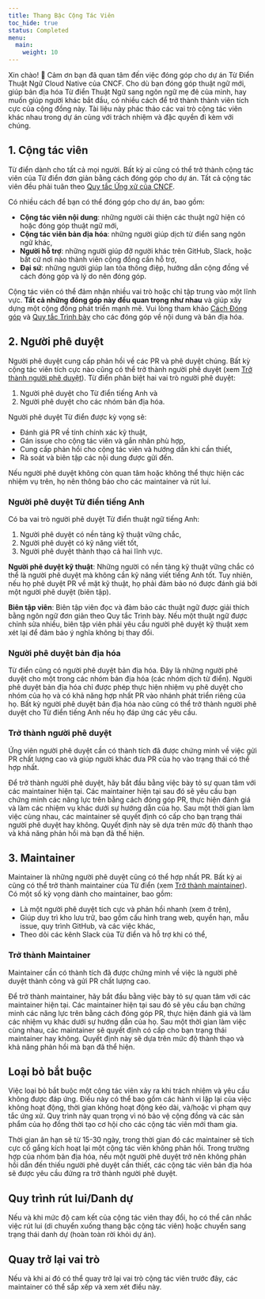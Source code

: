 ```yaml
---
title: Thang Bậc Cộng Tác Viên
toc_hide: true
status: Completed
menu:
  main:
    weight: 10
---
```


Xin chào! 👋 Cảm ơn bạn đã quan tâm đến việc đóng góp cho dự án Từ Điển Thuật Ngữ Cloud Native của CNCF.
Cho dù bạn đóng góp thuật ngữ mới, giúp bản địa hóa Từ điển Thuật Ngữ sang ngôn ngữ mẹ đẻ của mình,
hay muốn giúp người khác bắt đầu, có nhiều cách để trở thành thành viên tích cực của cộng đồng này.
Tài liệu này phác thảo các vai trò cộng tác viên khác nhau trong dự án cùng với trách nhiệm và đặc quyền đi kèm với chúng.

## 1. Cộng tác viên

Từ điển dành cho tất cả mọi người. Bất kỳ ai cũng có thể trở thành cộng tác viên của Từ điển đơn giản bằng cách đóng góp cho dự án.
Tất cả cộng tác viên đều phải tuân theo [Quy tắc Ứng xử của CNCF](https://github.com/cncf/foundation/blob/main/code-of-conduct.md).

Có nhiều cách để bạn có thể đóng góp cho dự án, bao gồm:

- **Cộng tác viên nội dung**: những người cải thiện các thuật ngữ hiện có hoặc đóng góp thuật ngữ mới,
- **Cộng tác viên bản địa hóa**: những người giúp dịch từ điển sang ngôn ngữ khác,
- **Người hỗ trợ**: những người giúp đỡ người khác trên GitHub, Slack, hoặc bất cứ nơi nào thành viên cộng đồng cần hỗ trợ,
- **Đại sứ**: những người giúp lan tỏa thông điệp, hướng dẫn cộng đồng về cách đóng góp và lý do nên đóng góp.

Cộng tác viên có thể đảm nhận nhiều vai trò hoặc chỉ tập trung vào một lĩnh vực.
**Tất cả những đóng góp này đều quan trọng như nhau** và giúp xây dựng một cộng đồng phát triển mạnh mẽ.
Vui lòng tham khảo [Cách Đóng góp](/contribute/) và [Quy tắc Trình bày](/style-guide/) cho các đóng góp về nội dung và bản địa hóa.

## 2. Người phê duyệt

Người phê duyệt cung cấp phản hồi về các PR và phê duyệt chúng. Bất kỳ cộng tác viên tích cực nào cũng có thể trở thành người phê duyệt (xem [Trở thành người phê duyệt](#becoming-an-approver)).
Từ điển phân biệt hai vai trò người phê duyệt:

1. Người phê duyệt cho Từ điển tiếng Anh và
2. Người phê duyệt cho các nhóm bản địa hóa.

Người phê duyệt Từ điển được kỳ vọng sẽ:

- Đánh giá PR về tính chính xác kỹ thuật,
- Gán issue cho cộng tác viên và gắn nhãn phù hợp,
- Cung cấp phản hồi cho cộng tác viên và hướng dẫn khi cần thiết,
- Rà soát và biên tập các nội dung được gửi đến.

Nếu người phê duyệt không còn quan tâm hoặc không thể thực hiện các nhiệm vụ trên, họ nên thông báo cho các maintainer và rút lui.

### Người phê duyệt Từ điển tiếng Anh

Có ba vai trò người phê duyệt Từ điển thuật ngữ tiếng Anh:

1) Người phê duyệt có nền tảng kỹ thuật vững chắc,
2) Người phê duyệt có kỹ năng viết tốt,
3) Người phê duyệt thành thạo cả hai lĩnh vực.

**Người phê duyệt kỹ thuật**: Những người có nền tảng kỹ thuật vững chắc có thể là người phê duyệt mà không cần kỹ năng viết tiếng Anh tốt.
Tuy nhiên, nếu họ phê duyệt PR về mặt kỹ thuật, họ phải đảm bảo nó được đánh giá bởi một người phê duyệt (biên tập).

**Biên tập viên**: Biên tập viên đọc và đảm bảo các thuật ngữ được giải thích bằng ngôn ngữ đơn giản theo Quy tắc Trình bày.
Nếu một thuật ngữ được chỉnh sửa nhiều, biên tập viên phải yêu cầu người phê duyệt kỹ thuật xem xét lại để đảm bảo ý nghĩa không bị thay đổi.

### Người phê duyệt bản địa hóa

Từ điển cũng có người phê duyệt bản địa hóa. Đây là những người phê duyệt cho một trong các nhóm bản địa hóa (các nhóm dịch từ điển).
Người phê duyệt bản địa hóa chỉ được phép thực hiện nhiệm vụ phê duyệt cho nhóm của họ và có khả năng hợp nhất PR vào nhánh phát triển riêng của họ.
Bất kỳ người phê duyệt bản địa hóa nào cũng có thể trở thành người phê duyệt cho Từ điển tiếng Anh nếu họ đáp ứng các yêu cầu.

### Trở thành người phê duyệt

Ứng viên người phê duyệt cần có thành tích đã được chứng minh về việc gửi PR chất lượng cao và giúp người khác đưa PR của họ vào trạng thái có thể hợp nhất.

Để trở thành người phê duyệt, hãy bắt đầu bằng việc bày tỏ sự quan tâm với các maintainer hiện tại.
Các maintainer hiện tại sau đó sẽ yêu cầu bạn chứng minh các năng lực trên bằng cách đóng góp PR, thực hiện đánh giá và làm các nhiệm vụ khác dưới sự hướng dẫn của họ.
Sau một thời gian làm việc cùng nhau, các maintainer sẽ quyết định có cấp cho bạn trạng thái người phê duyệt hay không.
Quyết định này sẽ dựa trên mức độ thành thạo và khả năng phản hồi mà bạn đã thể hiện.

## 3. Maintainer

Maintainer là những người phê duyệt cũng có thể hợp nhất PR. Bất kỳ ai cũng có thể trở thành maintainer của Từ điển (xem [Trở thành maintainer](#becoming-a-maintainer)).
Có một số kỳ vọng dành cho maintainer, bao gồm:

- Là một người phê duyệt tích cực và phản hồi nhanh (xem ở trên),
- Giúp duy trì kho lưu trữ, bao gồm cấu hình trang web, quyền hạn, mẫu issue, quy trình GitHub, và các việc khác,
- Theo dõi các kênh Slack của Từ điển và hỗ trợ khi có thể,

### Trở thành Maintainer

Maintainer cần có thành tích đã được chứng minh về việc là người phê duyệt thành công và gửi PR chất lượng cao.

Để trở thành maintainer, hãy bắt đầu bằng việc bày tỏ sự quan tâm với các maintainer hiện tại.
Các maintainer hiện tại sau đó sẽ yêu cầu bạn chứng minh các năng lực trên bằng cách đóng góp PR, thực hiện đánh giá và làm các nhiệm vụ khác dưới sự hướng dẫn của họ.
Sau một thời gian làm việc cùng nhau, các maintainer sẽ quyết định có cấp cho bạn trạng thái maintainer hay không.
Quyết định này sẽ dựa trên mức độ thành thạo và khả năng phản hồi mà bạn đã thể hiện.

## Loại bỏ bắt buộc

Việc loại bỏ bắt buộc một cộng tác viên xảy ra khi trách nhiệm và yêu cầu không được đáp ứng.
Điều này có thể bao gồm các hành vi lặp lại của việc không hoạt động, thời gian không hoạt động kéo dài, và/hoặc vi phạm quy tắc ứng xử.
Quy trình này quan trọng vì nó bảo vệ cộng đồng và các sản phẩm của họ đồng thời tạo cơ hội cho các cộng tác viên mới tham gia.

Thời gian ân hạn sẽ từ 15-30 ngày, trong thời gian đó các maintainer sẽ tích cực cố gắng kích hoạt lại một cộng tác viên không phản hồi. Trong trường hợp của nhóm bản địa hóa, nếu một người phê duyệt trở nên không phản hồi dẫn đến thiếu người phê duyệt cần thiết, các cộng tác viên bản địa hóa sẽ được yêu cầu đứng ra trở thành người phê duyệt.

## Quy trình rút lui/Danh dự

Nếu và khi mức độ cam kết của cộng tác viên thay đổi, họ có thể cân nhắc việc rút lui (di chuyển xuống thang bậc cộng tác viên)
hoặc chuyển sang trạng thái danh dự (hoàn toàn rời khỏi dự án).

## Quay trở lại vai trò

Nếu và khi ai đó có thể quay trở lại vai trò cộng tác viên trước đây, các maintainer có thể sắp xếp và xem xét điều này.
